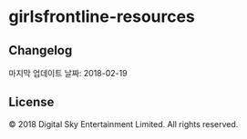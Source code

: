 # girlsfrontline-resources

## Changelog
마지막 업데이트 날짜: 2018-02-19

## License
© 2018 Digital Sky Entertainment Limited. All rights reserved.
